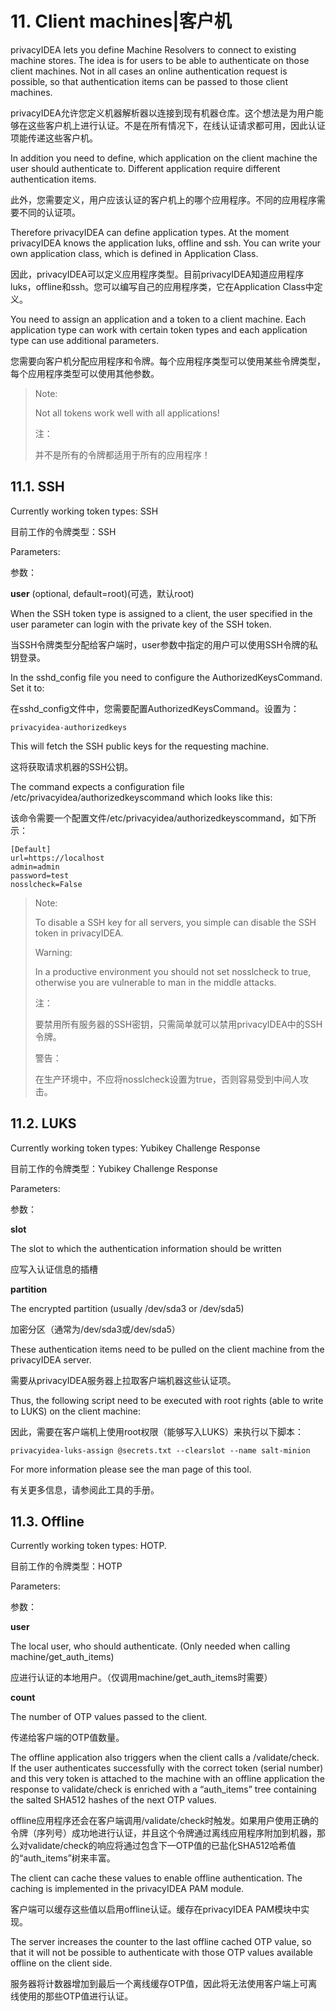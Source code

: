 # 11. Client machines|客户机

privacyIDEA lets you define Machine Resolvers to connect to existing machine stores. The idea is for users to be able to authenticate on those client machines. Not in all cases an online authentication request is possible, so that authentication items can be passed to those client machines.

privacyIDEA允许您定义机器解析器以连接到现有机器仓库。这个想法是为用户能够在这些客户机上进行认证。不是在所有情况下，在线认证请求都可用，因此认证项能传递这些客户机。

In addition you need to define, which application on the client machine the user should authenticate to. Different application require different authentication items.

此外，您需要定义，用户应该认证的客户机上的哪个应用程序。不同的应用程序需要不同的认证项。

Therefore privacyIDEA can define application types. At the moment privacyIDEA knows the application luks, offline and ssh. You can write your own application class, which is defined in Application Class.

因此，privacyIDEA可以定义应用程序类型。目前privacyIDEA知道应用程序luks，offline和ssh。您可以编写自己的应用程序类，它在Application Class中定义。

You need to assign an application and a token to a client machine. Each application type can work with certain token types and each application type can use additional parameters.

您需要向客户机分配应用程序和令牌。每个应用程序类型可以使用某些令牌类型，每个应用程序类型可以使用其他参数。

> Note:
> 
> Not all tokens work well with all applications!
> 
> 注：
> 
> 并不是所有的令牌都适用于所有的应用程序！

## 11.1. SSH

Currently working token types: SSH

目前工作的令牌类型：SSH

Parameters:

参数：

**user** (optional, default=root)(可选，默认root)

When the SSH token type is assigned to a client, the user specified in the user parameter can login with the private key of the SSH token.

当SSH令牌类型分配给客户端时，user参数中指定的用户可以使用SSH令牌的私钥登录。

In the sshd_config file you need to configure the AuthorizedKeysCommand. Set it to:

在sshd_config文件中，您需要配置AuthorizedKeysCommand。设置为：

```
privacyidea-authorizedkeys
```

This will fetch the SSH public keys for the requesting machine.

这将获取请求机器的SSH公钥。

The command expects a configuration file /etc/privacyidea/authorizedkeyscommand which looks like this:

该命令需要一个配置文件/etc/privacyidea/authorizedkeyscommand，如下所示：

```
[Default]
url=https://localhost
admin=admin
password=test
nosslcheck=False
```

> Note:
> 
> To disable a SSH key for all servers, you simple can disable the SSH token in privacyIDEA.
> 
> Warning:
> 
> In a productive environment you should not set nosslcheck to true, otherwise you are vulnerable to man in the middle attacks.
> 
> 注：
> 
> 要禁用所有服务器的SSH密钥，只需简单就可以禁用privacyIDEA中的SSH令牌。
> 
> 警告：
> 
> 在生产环境中，不应将nosslcheck设置为true，否则容易受到中间人攻击。

## 11.2. LUKS

Currently working token types: Yubikey Challenge Response

目前工作的令牌类型：Yubikey Challenge Response

Parameters:

参数：

**slot**

The slot to which the authentication information should be written

应写入认证信息的插槽

**partition**

The encrypted partition (usually /dev/sda3 or /dev/sda5)

加密分区（通常为/dev/sda3或/dev/sda5）

These authentication items need to be pulled on the client machine from the privacyIDEA server.

需要从privacyIDEA服务器上拉取客户端机器这些认证项。

Thus, the following script need to be executed with root rights (able to write to LUKS) on the client machine:

因此，需要在客户端机上使用root权限（能够写入LUKS）来执行以下脚本：

```
privacyidea-luks-assign @secrets.txt --clearslot --name salt-minion
```

For more information please see the man page of this tool.

有关更多信息，请参阅此工具的手册。

## 11.3. Offline

Currently working token types: HOTP.

目前工作的令牌类型：HOTP

Parameters:

参数：

**user**

The local user, who should authenticate. (Only needed when calling machine/get_auth_items)

应进行认证的本地用户。（仅调用machine/get_auth_items时需要）

**count**

The number of OTP values passed to the client.

传递给客户端的OTP值数量。

The offline application also triggers when the client calls a /validate/check. If the user authenticates successfully with the correct token (serial number) and this very token is attached to the machine with an offline application the response to validate/check is enriched with a “auth_items” tree containing the salted SHA512 hashes of the next OTP values.

offline应用程序还会在客户端调用/validate/check时触发。如果用户使用正确的令牌（序列号）成功地进行认证，并且这个令牌通过离线应用程序附加到机器，那么对validate/check的响应将通过包含下一OTP值的已盐化SHA512哈希值的“auth_items”树来丰富。

The client can cache these values to enable offline authentication. The caching is implemented in the privacyIDEA PAM module.

客户端可以缓存这些值以启用offline认证。缓存在privacyIDEA PAM模块中实现。

The server increases the counter to the last offline cached OTP value, so that it will not be possible to authenticate with those OTP values available offline on the client side.

服务器将计数器增加到最后一个离线缓存OTP值，因此将无法使用客户端上可离线使用的那些OTP值进行认证。